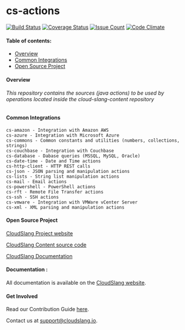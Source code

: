 cs-actions
==============

[![Build Status](https://travis-ci.org/CloudSlang/cs-actions.svg?branch=master)](https://travis-ci.org/CloudSlang/cs-actions)
[![Coverage Status](https://coveralls.io/repos/github/CloudSlang/cs-actions/badge.svg?branch=master)](https://coveralls.io/github/CloudSlang/cs-actions?branch=master)
[![Issue Count](https://codeclimate.com/github/CloudSlang/cs-actions/badges/issue_count.svg)](https://codeclimate.com/github/CloudSlang/cs-actions)
[![Code Climate](https://codeclimate.com/github/CloudSlang/cs-actions/badges/gpa.svg)](https://codeclimate.com/github/CloudSlang/cs-actions)

#### Table of contents:
* [Overview](#Overview)
* [Common Integrations](#CommonIntegrations)
* [Open Source Project](#OpenSourceProject)

<a name="Overview"/>

#### Overview

###### This repository contains the sources (java actions) to be used by operations located inside the cloud-slang-content repository

<a name="CommonIntegrations"/>

#### Common Integrations

    cs-amazon - Integration with Amazon AWS
    cs-azure - Integration with Microsoft Azure
    cs-commons - Common constants and utilities (numbers, collections, strings)
    cs-couchbase - Integration with Couchbase
    cs-database - Dabase queries (MSSQL, MySQL, Oracle)
    cs-date-time - Date and Time actions
    cs-http-client - HTTP REST calls
    cs-json - JSON parsing and manipulation actions
    cs-lists - String list manipulation actions
    cs-mail - Email actions
    cs-powershell - PowerShell actions
    cs-rft - Remote File Transfer actions
    cs-ssh - SSH actions
    cs-vmware - Integration with VMWare vCenter Server
    cs-xml - XML parsing and manipulation actions

<a name="OpenSourceProject"/>

#### Open Source Project

[CloudSlang Project website](http://cloudslang.io/#/)

[CloudSlang Content source code](https://github.com/CloudSlang/cloud-slang-content)

[CloudSlang Documentation](http://cloudslang-docs.readthedocs.io/en/latest/)


#### Documentation :

All documentation is available on the [CloudSlang website](http://www.cloudslang.io/#/docs).

#### Get Involved

Read our Contribution Guide [here](CONTRIBUTING.md).

Contact us at support@cloudslang.io.
